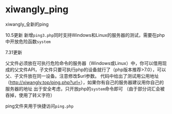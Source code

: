 # xiwangly_ping
xiwangly_全新的ping

10.5更新
  新增`ping3.php`同时支持Windows和Linux的服务器的测试，需要在php中开放危险函数`system`

7.31更新

  父文件必须放在可执行危险命令的服务器（Windows或Linux）中，你可以借用现成的父文件API，子文件只要可执行php的设备就行了（php版本推荐>7.0），可以父、子文件放在同一设备。注意修改$url参数。
  代码中给出了测试用公用地址（<http://xiwangly.top/ping.php?url=>），如果你有自己的服务器建议用你自己的服务器的地址
  出于安全考虑，只开放php的`system`命令即可
  （由于部分词汇会被吞掉，使用了转义字符）


  ping文件夹用于快捷访问`ping.php`
